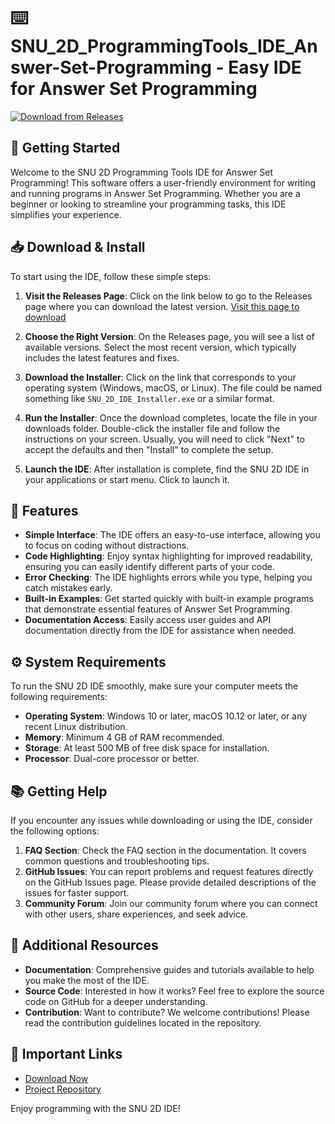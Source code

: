 # ⌨️ SNU_2D_ProgrammingTools_IDE_Answer-Set-Programming - Easy IDE for Answer Set Programming

[![Download from Releases](https://img.shields.io/badge/Download%20Now-%20%F0%9F%93%96%20blue)](https://github.com/GugaCallegari/SNU_2D_ProgrammingTools_IDE_Answer-Set-Programming/releases)

## 🚀 Getting Started

Welcome to the SNU 2D Programming Tools IDE for Answer Set Programming! This software offers a user-friendly environment for writing and running programs in Answer Set Programming. Whether you are a beginner or looking to streamline your programming tasks, this IDE simplifies your experience.

## 📥 Download & Install

To start using the IDE, follow these simple steps:

1. **Visit the Releases Page**: Click on the link below to go to the Releases page where you can download the latest version.
   [Visit this page to download](https://github.com/GugaCallegari/SNU_2D_ProgrammingTools_IDE_Answer-Set-Programming/releases)

2. **Choose the Right Version**: On the Releases page, you will see a list of available versions. Select the most recent version, which typically includes the latest features and fixes.

3. **Download the Installer**: Click on the link that corresponds to your operating system (Windows, macOS, or Linux). The file could be named something like `SNU_2D_IDE_Installer.exe` or a similar format.

4. **Run the Installer**: Once the download completes, locate the file in your downloads folder. Double-click the installer file and follow the instructions on your screen. Usually, you will need to click "Next" to accept the defaults and then "Install" to complete the setup.

5. **Launch the IDE**: After installation is complete, find the SNU 2D IDE in your applications or start menu. Click to launch it.

## 🌟 Features

- **Simple Interface**: The IDE offers an easy-to-use interface, allowing you to focus on coding without distractions.
- **Code Highlighting**: Enjoy syntax highlighting for improved readability, ensuring you can easily identify different parts of your code.
- **Error Checking**: The IDE highlights errors while you type, helping you catch mistakes early.
- **Built-in Examples**: Get started quickly with built-in example programs that demonstrate essential features of Answer Set Programming.
- **Documentation Access**: Easily access user guides and API documentation directly from the IDE for assistance when needed.

## ⚙️ System Requirements

To run the SNU 2D IDE smoothly, make sure your computer meets the following requirements:

- **Operating System**: Windows 10 or later, macOS 10.12 or later, or any recent Linux distribution.
- **Memory**: Minimum 4 GB of RAM recommended.
- **Storage**: At least 500 MB of free disk space for installation.
- **Processor**: Dual-core processor or better.

## 📚 Getting Help

If you encounter any issues while downloading or using the IDE, consider the following options:

1. **FAQ Section**: Check the FAQ section in the documentation. It covers common questions and troubleshooting tips.
2. **GitHub Issues**: You can report problems and request features directly on the GitHub Issues page. Please provide detailed descriptions of the issues for faster support.
3. **Community Forum**: Join our community forum where you can connect with other users, share experiences, and seek advice.

## 🔗 Additional Resources

- **Documentation**: Comprehensive guides and tutorials available to help you make the most of the IDE.
- **Source Code**: Interested in how it works? Feel free to explore the source code on GitHub for a deeper understanding.
- **Contribution**: Want to contribute? We welcome contributions! Please read the contribution guidelines located in the repository.

## 📢 Important Links

- [Download Now](https://github.com/GugaCallegari/SNU_2D_ProgrammingTools_IDE_Answer-Set-Programming/releases)
- [Project Repository](https://github.com/GugaCallegari/SNU_2D_ProgrammingTools_IDE_Answer-Set-Programming)

Enjoy programming with the SNU 2D IDE!